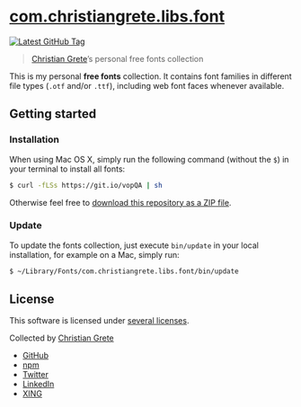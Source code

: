 # [com.christiangrete.libs.font](https://github.com/ChristianGrete/com.christiangrete.libs.font)

[![Latest GitHub Tag](https://img.shields.io/github/tag/ChristianGrete/com.christiangrete.libs.font.svg)](https://github.com/ChristianGrete/com.christiangrete.libs.font/tags)

> [Christian Grete](https://christiangrete.com)’s personal free fonts collection

This is my personal __free fonts__ collection. It contains font families in different file types (`.otf` and/or `.ttf`), including web font faces whenever available.

## Getting started

### Installation
When using Mac OS X, simply run the following command (without the `$`) in your terminal to install all fonts:
```sh
$ curl -fLSs https://git.io/vopQA | sh
```
Otherwise feel free to [download this repository as a ZIP file](https://github.com/ChristianGrete/com.christiangrete.libs.font/archive/master.zip).

### Update
To update the fonts collection, just execute `bin/update` in your local installation, for example on a Mac, simply run:
```sh
$ ~/Library/Fonts/com.christiangrete.libs.font/bin/update
```

## License

This software is licensed under [several licenses](LICENSE.md).

Collected by [Christian Grete](https://christiangrete.com)
- [GitHub](https://github.com/ChristianGrete)
- [npm](https://www.npmjs.com/~christiangrete)
- [Twitter](https://twitter.com/ChristianGrete)
- [LinkedIn](https://www.linkedin.com/in/ChristianGrete)
- [XING](https://www.xing.com/profile/Christian_Grete2)